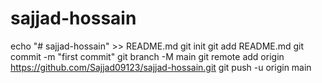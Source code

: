 # sajjad-hossain
echo "# sajjad-hossain" >> README.md
git init
git add README.md
git commit -m "first commit"
git branch -M main
git remote add origin https://github.com/Sajjad09123/sajjad-hossain.git
git push -u origin main
